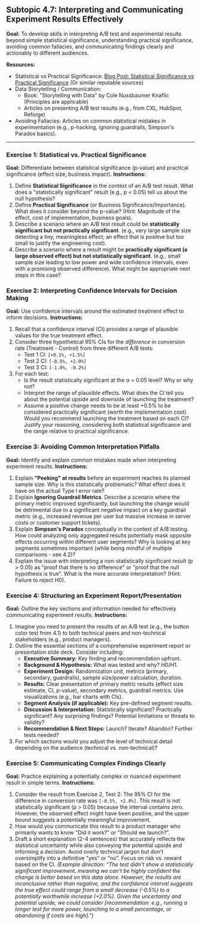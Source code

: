 ## Subtopic 4.7: Interpreting and Communicating Experiment Results Effectively

**Goal:** To develop skills in interpreting A/B test and experimental results beyond simple statistical significance, understanding practical significance, avoiding common fallacies, and communicating findings clearly and actionably to different audiences.

**Resources:**

  * Statistical vs Practical Significance: [Blog Post: Statistical Significance vs Practical Significance](https://www.google.com/search?q=https://statisticsbyjim.com/hypothesis-testing/statistical-significance-practical-significance/) (Or similar reputable sources)
  * Data Storytelling / Communication:
      * Book: "Storytelling with Data" by Cole Nussbaumer Knaflic (Principles are applicable)
      * Articles on presenting A/B test results (e.g., from CXL, HubSpot, Reforge)
  * Avoiding Fallacies: Articles on common statistical mistakes in experimentation (e.g., p-hacking, ignoring guardrails, Simpson's Paradox basics).

-----

### Exercise 1: Statistical vs. Practical Significance

**Goal:** Differentiate between statistical significance (p-value) and practical significance (effect size, business impact).
**Instructions:**

1.  Define **Statistical Significance** in the context of an A/B test result. What does a "statistically significant" result (e.g., p \< 0.05) tell us about the null hypothesis?
2.  Define **Practical Significance** (or Business Significance/Importance). What does it consider beyond the p-value? (Hint: Magnitude of the effect, cost of implementation, business goals).
3.  Describe a scenario where an A/B test result could be **statistically significant but not practically significant**. (e.g., very large sample size detecting a tiny, meaningless effect; an effect that is positive but too small to justify the engineering cost).
4.  Describe a scenario where a result might be **practically significant (a large observed effect) but not statistically significant**. (e.g., small sample size leading to low power and wide confidence intervals, even with a promising observed difference). What might be appropriate next steps in this case?

### Exercise 2: Interpreting Confidence Intervals for Decision Making

**Goal:** Use confidence intervals around the estimated treatment effect to inform decisions.
**Instructions:**

1.  Recall that a confidence interval (CI) provides a range of plausible values for the true treatment effect.
2.  Consider three hypothetical 95% CIs for the *difference* in conversion rate (Treatment - Control) from three different A/B tests:
      * Test 1 CI: `[+0.1%, +1.5%]`
      * Test 2 CI: `[-0.5%, +2.0%]`
      * Test 3 CI: `[-1.0%, -0.2%]`
3.  For each test:
      * Is the result statistically significant at the α = 0.05 level? Why or why not?
      * Interpret the range of plausible effects. What does the CI tell you about the potential upside and downside of launching the treatment?
      * Assume a positive change needs to be at least +0.5% to be considered practically significant (worth the implementation cost). Would you recommend launching the treatment based on each CI? Justify your reasoning, considering both statistical significance and the range relative to practical significance.

### Exercise 3: Avoiding Common Interpretation Pitfalls

**Goal:** Identify and explain common mistakes made when interpreting experiment results.
**Instructions:**

1.  Explain **"Peeking" at results** before an experiment reaches its planned sample size. Why is this statistically problematic? What effect does it have on the actual Type I error rate?
2.  Explain **Ignoring Guardrail Metrics**. Describe a scenario where the primary metric improved significantly, but launching the change would be detrimental due to a significant negative impact on a key guardrail metric (e.g., increased revenue per user but massive increase in server costs or customer support tickets).
3.  Explain **Simpson's Paradox** conceptually in the context of A/B testing. How could analyzing only aggregated results potentially mask opposite effects occurring within different user segments? Why is looking at key segments sometimes important (while being mindful of multiple comparisons - see 4.2)?
4.  Explain the issue with interpreting a non-statistically significant result (p \> 0.05) as "proof that there is no difference" or "proof that the null hypothesis is true". What is the more accurate interpretation? (Hint: Failure to reject H0).

### Exercise 4: Structuring an Experiment Report/Presentation

**Goal:** Outline the key sections and information needed for effectively communicating experiment results.
**Instructions:**

1.  Imagine you need to present the results of an A/B test (e.g., the button color test from 4.1) to both technical peers and non-technical stakeholders (e.g., product managers).
2.  Outline the essential sections of a comprehensive experiment report or presentation slide deck. Consider including:
      * **Executive Summary:** Key finding and recommendation upfront.
      * **Background & Hypothesis:** What was tested and why? H0/H1.
      * **Experiment Design:** Randomization unit, metrics (primary, secondary, guardrails), sample size/power calculation, duration.
      * **Results:** Clear presentation of primary metric results (effect size estimate, CI, p-value), secondary metrics, guardrail metrics. Use visualizations (e.g., bar charts with CIs).
      * **Segment Analysis (if applicable):** Key pre-defined segment results.
      * **Discussion & Interpretation:** Statistically significant? Practically significant? Any surprising findings? Potential limitations or threats to validity?
      * **Recommendation & Next Steps:** Launch? Iterate? Abandon? Further tests needed?
3.  For which sections would you adjust the level of technical detail depending on the audience (technical vs. non-technical)?

### Exercise 5: Communicating Complex Findings Clearly

**Goal:** Practice explaining a potentially complex or nuanced experiment result in simple terms.
**Instructions:**

1.  Consider the result from Exercise 2, Test 2: The 95% CI for the difference in conversion rate was `[-0.5%, +2.0%]`. This result is not statistically significant (p \> 0.05) because the interval contains zero. However, the observed effect might have been positive, and the upper bound suggests a potentially meaningful improvement.
2.  How would you communicate this result to a product manager who primarily wants to know "Did it work?" or "Should we launch?".
3.  Draft a short explanation (2-4 sentences) that accurately reflects the statistical uncertainty while also conveying the potential upside and informing a decision. Avoid overly technical jargon but don't oversimplify into a definitive "yes" or "no". Focus on risk vs. reward based on the CI.
    *(Example direction: "The test didn't show a statistically significant improvement, meaning we can't be highly confident the change is better based on this data alone. However, the results are inconclusive rather than negative, and the confidence interval suggests the true effect could range from a small decrease (-0.5%) to a potentially worthwhile increase (+2.0%). Given the uncertainty and potential upside, we could consider [recommendation: e.g., running a longer test for more power, launching to a small percentage, or abandoning if costs are high].")*
